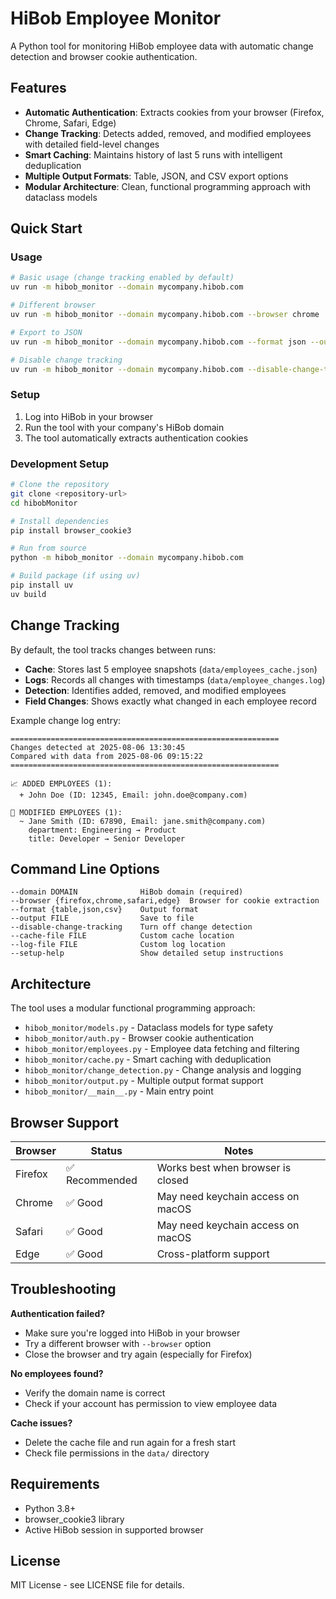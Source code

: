 # HiBob Employee Monitor

A Python tool for monitoring HiBob employee data with automatic change detection and browser cookie authentication.

## Features

- **Automatic Authentication**: Extracts cookies from your browser (Firefox, Chrome, Safari, Edge)
- **Change Tracking**: Detects added, removed, and modified employees with detailed field-level changes
- **Smart Caching**: Maintains history of last 5 runs with intelligent deduplication
- **Multiple Output Formats**: Table, JSON, and CSV export options
- **Modular Architecture**: Clean, functional programming approach with dataclass models

## Quick Start

### Usage

```bash
# Basic usage (change tracking enabled by default)
uv run -m hibob_monitor --domain mycompany.hibob.com

# Different browser
uv run -m hibob_monitor --domain mycompany.hibob.com --browser chrome

# Export to JSON
uv run -m hibob_monitor --domain mycompany.hibob.com --format json --output employees.json

# Disable change tracking
uv run -m hibob_monitor --domain mycompany.hibob.com --disable-change-tracking

```

### Setup

1. Log into HiBob in your browser
2. Run the tool with your company's HiBob domain
3. The tool automatically extracts authentication cookies

### Development Setup

```bash
# Clone the repository
git clone <repository-url>
cd hibobMonitor

# Install dependencies
pip install browser_cookie3

# Run from source
python -m hibob_monitor --domain mycompany.hibob.com

# Build package (if using uv)
pip install uv
uv build
```

## Change Tracking

By default, the tool tracks changes between runs:

- **Cache**: Stores last 5 employee snapshots (`data/employees_cache.json`)
- **Logs**: Records all changes with timestamps (`data/employee_changes.log`)
- **Detection**: Identifies added, removed, and modified employees
- **Field Changes**: Shows exactly what changed in each employee record

Example change log entry:
```
============================================================
Changes detected at 2025-08-06 13:30:45
Compared with data from 2025-08-06 09:15:22
============================================================

📈 ADDED EMPLOYEES (1):
  + John Doe (ID: 12345, Email: john.doe@company.com)

📝 MODIFIED EMPLOYEES (1):
  ~ Jane Smith (ID: 67890, Email: jane.smith@company.com)
    department: Engineering → Product
    title: Developer → Senior Developer
```

## Command Line Options

```
--domain DOMAIN              HiBob domain (required)
--browser {firefox,chrome,safari,edge}  Browser for cookie extraction
--format {table,json,csv}    Output format
--output FILE                Save to file
--disable-change-tracking    Turn off change detection
--cache-file FILE            Custom cache location
--log-file FILE              Custom log location
--setup-help                 Show detailed setup instructions
```

## Architecture

The tool uses a modular functional programming approach:

- `hibob_monitor/models.py` - Dataclass models for type safety
- `hibob_monitor/auth.py` - Browser cookie authentication
- `hibob_monitor/employees.py` - Employee data fetching and filtering
- `hibob_monitor/cache.py` - Smart caching with deduplication
- `hibob_monitor/change_detection.py` - Change analysis and logging
- `hibob_monitor/output.py` - Multiple output format support
- `hibob_monitor/__main__.py` - Main entry point

## Browser Support

| Browser | Status | Notes |
|---------|--------|-------|
| Firefox | ✅ Recommended | Works best when browser is closed |
| Chrome | ✅ Good | May need keychain access on macOS |
| Safari | ✅ Good | May need keychain access on macOS |
| Edge | ✅ Good | Cross-platform support |

## Troubleshooting

**Authentication failed?**
- Make sure you're logged into HiBob in your browser
- Try a different browser with `--browser` option
- Close the browser and try again (especially for Firefox)

**No employees found?**
- Verify the domain name is correct
- Check if your account has permission to view employee data

**Cache issues?**
- Delete the cache file and run again for a fresh start
- Check file permissions in the `data/` directory

## Requirements

- Python 3.8+
- browser_cookie3 library
- Active HiBob session in supported browser

## License

MIT License - see LICENSE file for details.
